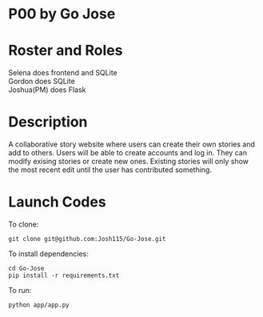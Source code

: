 # P00 by Go Jose

# Roster and Roles
Selena does frontend and SQLite  
Gordon does SQLite  
Joshua(PM) does Flask  

# Description
A collaborative story website where users can create their own stories and add to others. Users will be able to create accounts and log in. They can modify exising stories or create new ones. Existing stories will only show the most recent edit until the user has contributed something.

# Launch Codes
To clone:
```
git clone git@github.com:Josh115/Go-Jose.git
```

To install dependencies:
```
cd Go-Jose
pip install -r requirements.txt
```

To run:
```
python app/app.py
```